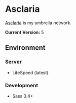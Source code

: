 # Asclaria

[Asclaria](https://asclaria.org) is my umbrella network.

**Current Version:** 5

## Environment

### Server

* LiteSpeed (latest)

### Development

* Sass 3.4+